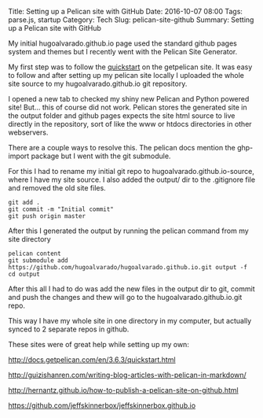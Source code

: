 Title: Setting up a Pelican site with GitHub
Date: 2016-10-07 08:00
Tags: parse.js, startup
Category: Tech
Slug: pelican-site-github
Summary: Setting up a Pelican site with GitHub



My initial hugoalvarado.github.io page used the standard github pages system and themes but I recently went with the Pelican Site Generator.

My first step was to follow the [quickstart](http://docs.getpelican.com/en/3.6.3/quickstart.html) on the getpelican site. It was easy to follow and after setting up my pelican site locally I uploaded the whole site source to my hugoalvarado.github.io git repository. 

I opened a new tab to checked my shiny new Pelican and Python powered site! But... this of course did not work. Pelican stores the generated site in the output folder and github pages expects the site html source to live directly in the repository, sort of like the www or htdocs directories in other webservers.

There are a couple ways to resolve this. The pelican docs mention the ghp-import package but I went with the git submodule.

For this I had to rename my initial git repo to hugoalvarado.github.io-source, where I have my site source. I also added the output/ dir to the .gitignore file and removed the old site files.

	git add .
	git commit -m "Initial commit"
	git push origin master

After this I generated the output by running the pelican command from my site directory

	pelican content
	git submodule add https://github.com/hugoalvarado/hugoalvarado.github.io.git output -f
	cd output
	
After this all I had to do was add the new files in the output dir to git, commit and push the changes and thew will go to the hugoalvarado.github.io.git repo. 

This way I have my whole site in one directory in my computer, but actually synced to 2 separate repos in github.

These sites were of great help while setting up my own:

http://docs.getpelican.com/en/3.6.3/quickstart.html

http://guizishanren.com/writing-blog-articles-with-pelican-in-markdown/

http://hernantz.github.io/how-to-publish-a-pelican-site-on-github.html

https://github.com/jeffskinnerbox/jeffskinnerbox.github.io


